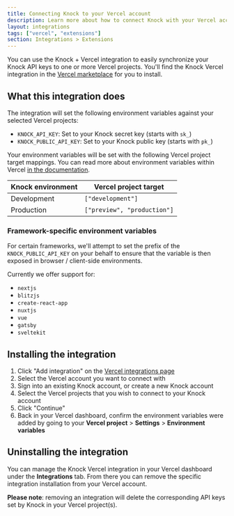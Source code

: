 ```yaml
---
title: Connecting Knock to your Vercel account
description: Learn more about how to connect Knock with your Vercel account.
layout: integrations
tags: ["vercel", "extensions"]
section: Integrations > Extensions
---
```


You can use the Knock + Vercel integration to easily synchronize your Knock API keys to one or more Vercel projects. You'll find the Knock Vercel integration in the [Vercel marketplace](https://vercel.com/integrations/knock) for you to install.

## What this integration does

The integration will set the following environment variables against your selected Vercel projects:

- `KNOCK_API_KEY`: Set to your Knock secret key (starts with `sk_`)
- `KNOCK_PUBLIC_API_KEY`: Set to your Knock public key (starts with `pk_`)

Your environment variables will be set with the following Vercel project target mappings. You can read more about environment variables within Vercel [in the documentation](https://vercel.com/docs/concepts/projects/environment-variables#environments).

| Knock environment | Vercel project target       |
| ----------------- | --------------------------- |
| Development       | `["development"]`           |
| Production        | `["preview", "production"]` |

### Framework-specific environment variables

For certain frameworks, we'll attempt to set the prefix of the `KNOCK_PUBLIC_API_KEY` on your behalf to ensure that the variable is then exposed in browser / client-side environments.

Currently we offer support for:

- `nextjs`
- `blitzjs`
- `create-react-app`
- `nuxtjs`
- `vue`
- `gatsby`
- `sveltekit`

## Installing the integration

1. Click "Add integration" on the [Vercel integrations page](https://vercel.com/integrations/knock)
2. Select the Vercel account you want to connect with
3. Sign into an existing Knock account, or create a new Knock account
4. Select the Vercel projects that you wish to connect to your Knock account
5. Click "Continue"
6. Back in your Vercel dashboard, confirm the environment variables were added by going to your **Vercel project** > **Settings** > **Environment variables**

## Uninstalling the integration

You can manage the Knock Vercel integration in your Vercel dashboard under the **Integrations** tab. From there you can remove the specific integration installation from your Vercel account.

**Please note**: removing an integration will delete the corresponding API keys set by Knock in your Vercel project(s).
